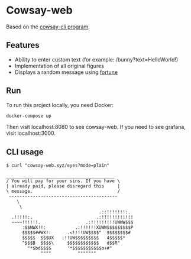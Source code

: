 # Cowsay-web

Based on the [cowsay-cli program](https://en.wikipedia.org/wiki/Cowsay).

## Features

- Ability to enter custom text (for example: /bunny?text=HelloWorld!)
- Implementation of all original figures
- Displays a random message using [fortune](https://en.wikipedia.org/wiki/Fortune_(Unix))

## Run

To run this project locally, you need Docker:

```bash
docker-compose up
```

Then visit localhost:8080 to see cowsay-web. If you need to see grafana, visit localhost:3000.

## CLI usage

```
$ curl "cowsay-web.xyz/eyes?mode=plain"

_________________________________________
/ You will pay for your sins. If you have \
| already paid, please disregard this     |
\ message.                                /
 -----------------------------------------
    \
     \
                                   .::!!!!!!!:.
  .!!!!!:.                        .:!!!!!!!!!!!!
  ~~~~!!!!!!.                 .:!!!!!!!!!UWWW$$$ 
      :$$NWX!!:           .:!!!!!!XUWW$$$$$$$$$P 
      $$$$$##WX!:      .<!!!!UW$$$$"  $$$$$$$$# 
      $$$$$  $$$UX   :!!UW$$$$$$$$$   4$$$$$* 
      ^$$$B  $$$$\     $$$$$$$$$$$$   d$$R" 
        "*$bd$$$$      '*$$$$$$$$$$$o+#" 
             """"          """"""" 

```
